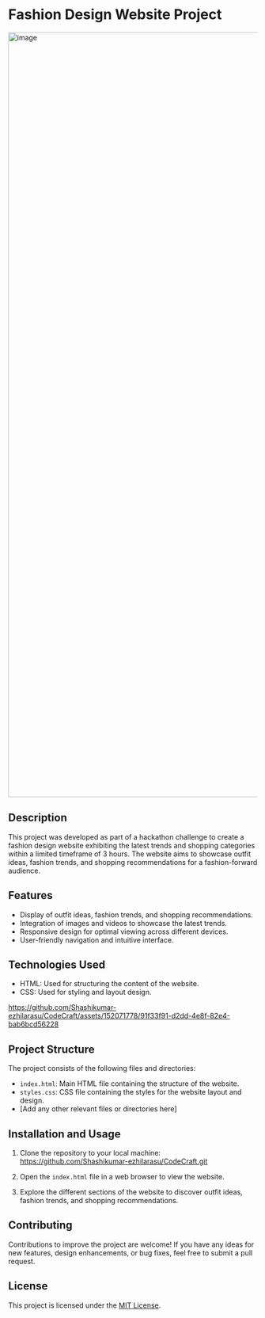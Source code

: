 # Fashion Design Website Project
<img width="1545" alt="image" src="https://github.com/Shashikumar-ezhilarasu/CodeCraft/assets/152071778/81540ed7-286c-4559-945e-b476bfc49a55">

## Description

This project was developed as part of a hackathon challenge to create a fashion design website exhibiting the latest trends and shopping categories within a limited timeframe of 3 hours. The website aims to showcase outfit ideas, fashion trends, and shopping recommendations for a fashion-forward audience.

## Features

- Display of outfit ideas, fashion trends, and shopping recommendations.
- Integration of images and videos to showcase the latest trends.
- Responsive design for optimal viewing across different devices.
- User-friendly navigation and intuitive interface.

## Technologies Used

- HTML: Used for structuring the content of the website.
- CSS: Used for styling and layout design.





https://github.com/Shashikumar-ezhilarasu/CodeCraft/assets/152071778/91f33f91-d2dd-4e8f-82e4-bab6bcd56228




## Project Structure

The project consists of the following files and directories:

- `index.html`: Main HTML file containing the structure of the website.
- `styles.css`: CSS file containing the styles for the website layout and design.
- [Add any other relevant files or directories here]

## Installation and Usage

1. Clone the repository to your local machine:
   https://github.com/Shashikumar-ezhilarasu/CodeCraft.git
   

3. Open the `index.html` file in a web browser to view the website.

4. Explore the different sections of the website to discover outfit ideas, fashion trends, and shopping recommendations.

## Contributing

Contributions to improve the project are welcome! If you have any ideas for new features, design enhancements, or bug fixes, feel free to submit a pull request.

## License

This project is licensed under the [MIT License](LICENSE).


